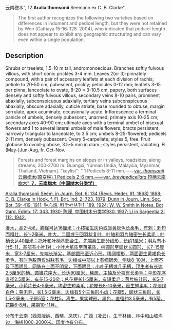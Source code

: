云南楤木",
12.**Aralia thomsonii** Seemann ex C. B. Clarke",

> The first author recognizes the following two varieties based on differences in indument and pedicel length, but they were not retained by Wen (Cathaya 15-16: 128. 2004), who indicated that pedicel length does not appear to exhibit any geographic structuring and can vary even within a single population.

## Description
Shrubs or treelets, 1.5-10 m tall, andromonoecious. Branches softly fulvous villous, with short conic prickles 3-4 mm. Leaves 2(or 3)-pinnately compound, with a pair of accessory leaflets at each division of rachis; petiole to 20-50 cm, pubescent, prickly; petiolules 0-12 mm; leaflets 3-15 per pinna, lanceolate to ovate, 8-20 × 3-10.5 cm, papery, both surfaces densely and softly fulvous villous, secondary veins 8-10 pairs, prominent abaxially, subconspicuous adaxially, tertiary veins subconspicuous abaxially, obscure adaxially, cuticle striate, base rounded to obtuse, margin serrulate, apex acuminate, occasionally acute. Inflorescence a terminal panicle of umbels, densely pubescent, unarmed; primary axis 10-25 cm; secondary axes 40-90 cm; ultimate axes with a terminal umbel of bisexual flowers and 1 to several lateral umbels of male flowers; bracts persistent, narrowly triangular to lanceolate, to 3.5 cm; umbels 8-25-flowered; pedicels 2-11 mm, densely pubescent. Ovary 5-carpellate; styles 5, free. Fruit globose to ovoid-globose, 3.5-5 mm in diam.; styles persistent, radiating. Fl. (May-)Jun-Aug, fr. Oct-Nov.

> Forests and forest margins on slopes or in valleys, roadsides, along streams; 200-2700 m. Guangxi, Yunnan [India, Malaysia, Myanmar, Thailand, Vietnam].
  "keylist": "
1 Pedicels 8-11 mm.——<a href='/info/Aralia thomsonii var. thomsonii?t=foc'>var. *thomsonii* 云南楤木(原变种)
1 Pedicels 2-6 mm.——<a href='/info/Aralia thomsonii var. brevipedicellata?t=foc'>var. *brevipedicellata* 短柄云南楤木",
**7．云南楤木（中国树木分类学）**

Aralia thomsonii Seem. in Journ. Bot. 6: 134 (Revis. Heder. 91. 1868) 1868; C. B. Clarke in Hook. f. Fl. Brit. Ind. 2: 723. 1879; Dunn in Journ. Linn. Soc. Bot. 39: 419. 1911; 钟心煊, 科学社丛刊1: 189. 1924; W. W. Smith in Notes. Bot Gard. Edinb. 17: 343. 1930; 陈嵘, 中国树木分类学930. 1937; Li in Sargentia 2: 112. 1942.

灌木，高2-4米，胸径可达16厘米；小枝密生灰色或淡黄灰色长柔毛，有刺；刺短而粗壮，长1-2毫米。叶大，二回或三回羽状复叶，叶轴和羽片轴密生长柔毛；叶柄长达40厘米；托叶和叶柄基部合生，先端离生部分线形，长约1厘米；羽片有小叶5-11，基部有小叶1对；小叶片纸质至薄革质，椭圆形至卵状长圆形，长7-15厘米，宽3-7厘米，先端长渐尖，基部圆形至近心形，稀阔楔形，两面密生黄褐色长柔毛，有时毛脱落仅沿脉有毛，边缘或中部以上有细锯齿，侧脉8-10对，上面不及下面明显，网脉在上面不明显，下面明显；小叶无柄或几无柄，顶生者有长达2.5厘米的柄。圆锥花序大，长达90厘米，稀疏，主轴及分枝有长柔毛；伞形花序直径2.5厘米，有花15-20朵；总花梗长1-5厘米，有短柔毛；苞片披针形，长5-7毫米，小苞片长4-5毫米，均密生短柔毛；花梗长8-10毫米，密生短柔毛；花淡绿白色；萼无毛，长1.5-2毫米，边缘有5个三角形小齿；花瓣5，卵状三角形，长1.5-2毫米；子房5室；花柱5，离生。果实球形，黑色，直径约3.5毫米，有5稜。花期6-8月，果期10-11月。

分布于云南（西双版纳、西畴、凤庆），广西（凌云）。生于林缘、林中和山坡沟边，海拔1000-2000米。印度也有分布。
